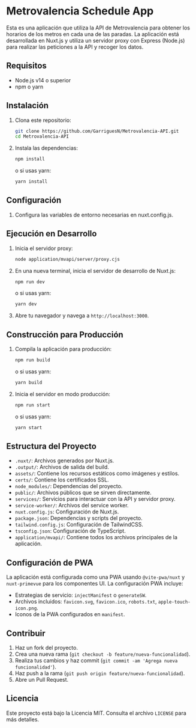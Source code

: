 # Metrovalencia Schedule App

Esta es una aplicación que utiliza la API de Metrovalencia para obtener los horarios de los metros en cada una de las paradas. La aplicación está desarrollada en Nuxt.js y utiliza un servidor proxy con Express (Node.js) para realizar las peticiones a la API y recoger los datos.

## Requisitos

- Node.js v14 o superior
- npm o yarn

## Instalación

1. Clona este repositorio:

    ```bash
    git clone https://github.com/GarriguesN/Metrovalencia-API.git
    cd Metrovalencia-API
    ```

2. Instala las dependencias:

    ```bash
    npm install
    ```

    o si usas yarn:

    ```bash
    yarn install
    ```

## Configuración

1. Configura las variables de entorno necesarias en nuxt.config.js.

## Ejecución en Desarrollo

1. Inicia el servidor proxy:

    ```bash
    node application/mvapi/server/proxy.cjs
    ```

2. En una nueva terminal, inicia el servidor de desarrollo de Nuxt.js:

    ```bash
    npm run dev
    ```

    o si usas yarn:

    ```bash
    yarn dev
    ```

3. Abre tu navegador y navega a `http://localhost:3000`.

## Construcción para Producción

1. Compila la aplicación para producción:

    ```bash
    npm run build
    ```

    o si usas yarn:

    ```bash
    yarn build
    ```

2. Inicia el servidor en modo producción:

    ```bash
    npm run start
    ```

    o si usas yarn:

    ```bash
    yarn start
    ```

## Estructura del Proyecto

- `.nuxt/`: Archivos generados por Nuxt.js.
- `.output/`: Archivos de salida del build.
- `assets/`: Contiene los recursos estáticos como imágenes y estilos.
- `certs/`: Contiene los certificados SSL.
- `node_modules/`: Dependencias del proyecto.
- `public/`: Archivos públicos que se sirven directamente.
- `services/`: Servicios para interactuar con la API y servidor proxy.
- `service-worker/`: Archivos del service worker.
- `nuxt.config.js`: Configuración de Nuxt.js.
- `package.json`: Dependencias y scripts del proyecto.
- `tailwind.config.js`: Configuración de TailwindCSS.
- `tsconfig.json`: Configuración de TypeScript.
- `application/mvapi/`: Contiene todos los archivos principales de la aplicación.


## Configuración de PWA

La aplicación está configurada como una PWA usando `@vite-pwa/nuxt` y `nuxt-primevue` para los componentes UI. La configuración PWA incluye:

- Estrategias de servicio: `injectManifest` o `generateSW`.
- Archivos incluidos: `favicon.svg`, `favicon.ico`, `robots.txt`, `apple-touch-icon.png`.
- Iconos de la PWA configurados en `manifest`.

## Contribuir

1. Haz un fork del proyecto.
2. Crea una nueva rama (`git checkout -b feature/nueva-funcionalidad`).
3. Realiza tus cambios y haz commit (`git commit -am 'Agrega nueva funcionalidad'`).
4. Haz push a la rama (`git push origin feature/nueva-funcionalidad`).
5. Abre un Pull Request.

## Licencia

Este proyecto está bajo la Licencia MIT. Consulta el archivo `LICENSE` para más detalles.
